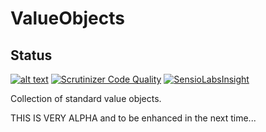 # ValueObjects

## Status
[![alt text][2]][1]
[![Scrutinizer Code Quality](https://scrutinizer-ci.com/g/masthowasli/ValueObjects/badges/quality-score.png?b=master)](https://scrutinizer-ci.com/g/masthowasli/ValueObjects/?branch=master)
[![SensioLabsInsight](https://insight.sensiolabs.com/projects/02bedf34-7913-4e3f-9975-58f63c37794b/mini.png)](https://insight.sensiolabs.com/projects/02bedf34-7913-4e3f-9975-58f63c37794b)

Collection of standard value objects.

THIS IS VERY ALPHA and to be enhanced in the next time...

[1]: https://travis-ci.org/masthowasli/ValueObjects
[2]: https://api.travis-ci.org/masthowasli/ValueObjects.svg (build status)
